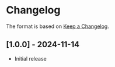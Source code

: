 # Changelog

The format is based on [Keep a Changelog](https://keepachangelog.com/en/1.0.0/).

## [1.0.0] - 2024-11-14
- Initial release
